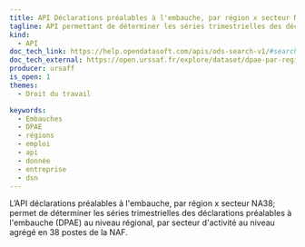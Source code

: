 ```yaml
---
title: API Déclarations préalables à l'embauche, par région x secteur NA38
tagline: API permettant de déterminer les séries trimestrielles des déclarations préalables à l'embauche (DPAE) au niveau régional
kind:
  - API
doc_tech_link: https://help.opendatasoft.com/apis/ods-search-v1/#search-api-v1
doc_tech_external: https://open.urssaf.fr/explore/dataset/dpae-par-region-x-na38/api/
producer: ursaff
is_open: 1
themes:
  - Droit du travail

keywords:
  - Embauches
  - DPAE
  - régions
  - emploi
  - api
  - donnée
  - entreprise
  - dsn
---
```


L’API déclarations préalables à l'embauche, par région x secteur NA38; permet de déterminer les séries trimestrielles des déclarations préalables à l'embauche (DPAE) au niveau régional, par secteur d'activité au niveau agrégé en 38 postes de la NAF.
